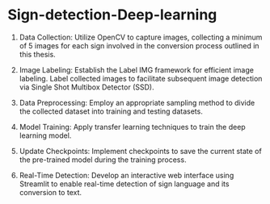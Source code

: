 # Sign-detection-Deep-learning

1. Data Collection:
Utilize OpenCV to capture images, collecting a minimum of 5 images for each sign involved in the conversion process outlined in this thesis.

2. Image Labeling:
Establish the Label IMG framework for efficient image labeling.
Label collected images to facilitate subsequent image detection via Single Shot Multibox Detector (SSD).

3. Data Preprocessing:
Employ an appropriate sampling method to divide the collected dataset into training and testing datasets.

4. Model Training:
Apply transfer learning techniques to train the deep learning model.

5. Update Checkpoints:
Implement checkpoints to save the current state of the pre-trained model during the training process.


6. Real-Time Detection:
Develop an interactive web interface using Streamlit to enable real-time detection of sign language and its conversion to text.
